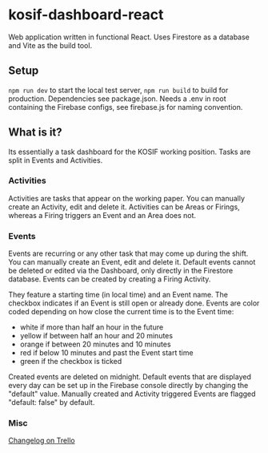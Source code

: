 # kosif-dashboard-react

Web application written in functional React.
Uses Firestore as a database and Vite as the build tool.

## Setup

`npm run dev` to start the local test server, `npm run build` to build for production.
Dependencies see package.json.
Needs a .env in root containing the Firebase configs, see firebase.js for naming convention.

## What is it?

Its essentially a task dashboard for the KOSIF working position.
Tasks are split in Events and Activities.

### Activities

Activities are tasks that appear on the working paper.
You can manually create an Activity, edit and delete it.
Activities can be Areas or Firings, whereas a Firing triggers an Event and an Area does not.

### Events

Events are recurring or any other task that may come up during the shift.
You can manually create an Event, edit and delete it.
Default events cannot be deleted or edited via the Dashboard, only directly in the Firestore database.
Events can be created by creating a Firing Activity.

They feature a starting time (in local time) and an Event name.
The checkbox indicates if an Event is still open or already done.
Events are color coded depending on how close the current time is to the Event time:

- white if more than half an hour in the future
- yellow if between half an hour and 20 minutes
- orange if between 20 minutes and 10 minutes
- red if below 10 minutes and past the Event start time
- green if the checkbox is ticked

Created events are deleted on midnight.
Default events that are displayed every day can be set up in the Firebase console directly by changing the "default" value.
Manually created and Activity triggered Events are flagged "default: false" by default.

### Misc

[Changelog on Trello](https://trello.com/b/FRGdEbe8/kosif-dashboard)
